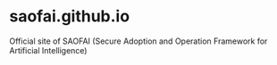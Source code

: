 # saofai.github.io
Official site of SAOFAI (Secure Adoption and Operation Framework for Artificial Intelligence)
